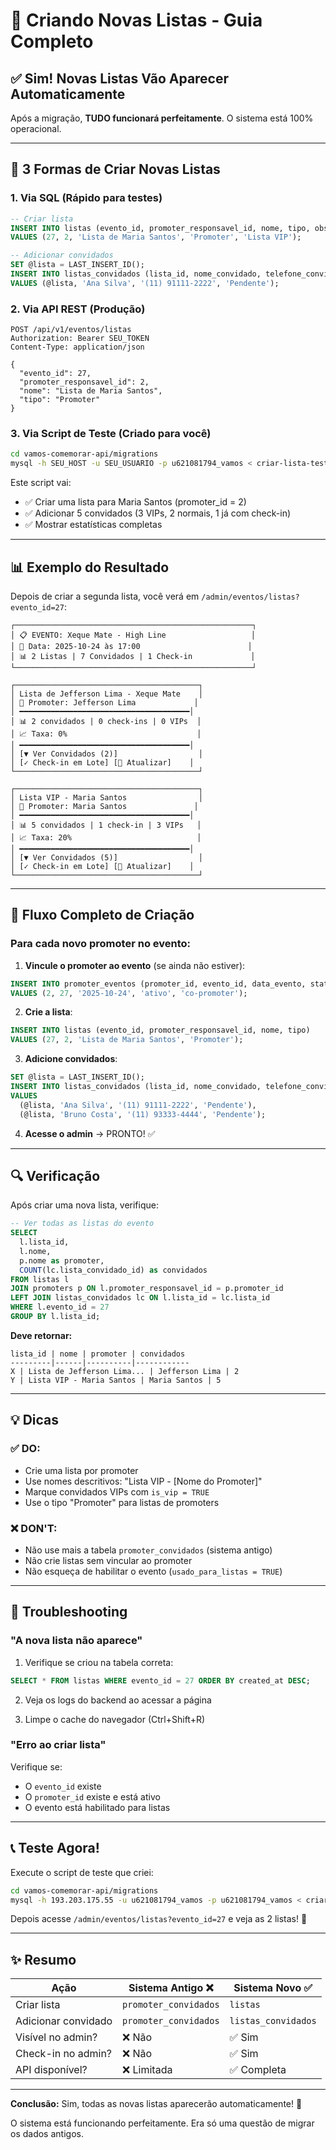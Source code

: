 # 🎯 Criando Novas Listas - Guia Completo

## ✅ Sim! Novas Listas Vão Aparecer Automaticamente

Após a migração, **TUDO funcionará perfeitamente**. O sistema está 100% operacional.

---

## 🚀 3 Formas de Criar Novas Listas

### **1. Via SQL (Rápido para testes)**

```sql
-- Criar lista
INSERT INTO listas (evento_id, promoter_responsavel_id, nome, tipo, observacoes)
VALUES (27, 2, 'Lista de Maria Santos', 'Promoter', 'Lista VIP');

-- Adicionar convidados
SET @lista = LAST_INSERT_ID();
INSERT INTO listas_convidados (lista_id, nome_convidado, telefone_convidado, status_checkin)
VALUES (@lista, 'Ana Silva', '(11) 91111-2222', 'Pendente');
```

### **2. Via API REST (Produção)**

```http
POST /api/v1/eventos/listas
Authorization: Bearer SEU_TOKEN
Content-Type: application/json

{
  "evento_id": 27,
  "promoter_responsavel_id": 2,
  "nome": "Lista de Maria Santos",
  "tipo": "Promoter"
}
```

### **3. Via Script de Teste (Criado para você)**

```bash
cd vamos-comemorar-api/migrations
mysql -h SEU_HOST -u SEU_USUARIO -p u621081794_vamos < criar-lista-teste-evento27.sql
```

Este script vai:
- ✅ Criar uma lista para Maria Santos (promoter_id = 2)
- ✅ Adicionar 5 convidados (3 VIPs, 2 normais, 1 já com check-in)
- ✅ Mostrar estatísticas completas

---

## 📊 Exemplo do Resultado

Depois de criar a segunda lista, você verá em `/admin/eventos/listas?evento_id=27`:

```
┌─────────────────────────────────────────────────────┐
│ 📋 EVENTO: Xeque Mate - High Line                   │
│ 📅 Data: 2025-10-24 às 17:00                        │
│ 📊 2 Listas | 7 Convidados | 1 Check-in             │
└─────────────────────────────────────────────────────┘

┌─────────────────────────────────────────┐
│ Lista de Jefferson Lima - Xeque Mate    │
│ 👤 Promoter: Jefferson Lima             │
│ ━━━━━━━━━━━━━━━━━━━━━━━━━━━━━━━━━━━━━━│
│ 📊 2 convidados | 0 check-ins | 0 VIPs  │
│ 📈 Taxa: 0%                             │
│ ━━━━━━━━━━━━━━━━━━━━━━━━━━━━━━━━━━━━━━│
│ [▼ Ver Convidados (2)]                  │
│ [✓ Check-in em Lote] [🔄 Atualizar]    │
└─────────────────────────────────────────┘

┌─────────────────────────────────────────┐
│ Lista VIP - Maria Santos                │
│ 👤 Promoter: Maria Santos               │
│ ━━━━━━━━━━━━━━━━━━━━━━━━━━━━━━━━━━━━━━│
│ 📊 5 convidados | 1 check-in | 3 VIPs   │
│ 📈 Taxa: 20%                            │
│ ━━━━━━━━━━━━━━━━━━━━━━━━━━━━━━━━━━━━━━│
│ [▼ Ver Convidados (5)]                  │
│ [✓ Check-in em Lote] [🔄 Atualizar]    │
└─────────────────────────────────────────┘
```

---

## 🎯 Fluxo Completo de Criação

### Para cada novo promoter no evento:

1. **Vincule o promoter ao evento** (se ainda não estiver):
```sql
INSERT INTO promoter_eventos (promoter_id, evento_id, data_evento, status, funcao)
VALUES (2, 27, '2025-10-24', 'ativo', 'co-promoter');
```

2. **Crie a lista**:
```sql
INSERT INTO listas (evento_id, promoter_responsavel_id, nome, tipo)
VALUES (27, 2, 'Lista de Maria Santos', 'Promoter');
```

3. **Adicione convidados**:
```sql
SET @lista = LAST_INSERT_ID();
INSERT INTO listas_convidados (lista_id, nome_convidado, telefone_convidado, status_checkin)
VALUES 
  (@lista, 'Ana Silva', '(11) 91111-2222', 'Pendente'),
  (@lista, 'Bruno Costa', '(11) 93333-4444', 'Pendente');
```

4. **Acesse o admin** → PRONTO! ✅

---

## 🔍 Verificação

Após criar uma nova lista, verifique:

```sql
-- Ver todas as listas do evento
SELECT 
  l.lista_id,
  l.nome,
  p.nome as promoter,
  COUNT(lc.lista_convidado_id) as convidados
FROM listas l
JOIN promoters p ON l.promoter_responsavel_id = p.promoter_id
LEFT JOIN listas_convidados lc ON l.lista_id = lc.lista_id
WHERE l.evento_id = 27
GROUP BY l.lista_id;
```

**Deve retornar:**
```
lista_id | nome | promoter | convidados
---------|------|----------|------------
X | Lista de Jefferson Lima... | Jefferson Lima | 2
Y | Lista VIP - Maria Santos | Maria Santos | 5
```

---

## 💡 Dicas

### ✅ DO:
- Crie uma lista por promoter
- Use nomes descritivos: "Lista VIP - [Nome do Promoter]"
- Marque convidados VIPs com `is_vip = TRUE`
- Use o tipo "Promoter" para listas de promoters

### ❌ DON'T:
- Não use mais a tabela `promoter_convidados` (sistema antigo)
- Não crie listas sem vincular ao promoter
- Não esqueça de habilitar o evento (`usado_para_listas = TRUE`)

---

## 🚨 Troubleshooting

### "A nova lista não aparece"

1. Verifique se criou na tabela correta:
```sql
SELECT * FROM listas WHERE evento_id = 27 ORDER BY created_at DESC;
```

2. Veja os logs do backend ao acessar a página

3. Limpe o cache do navegador (Ctrl+Shift+R)

### "Erro ao criar lista"

Verifique se:
- O `evento_id` existe
- O `promoter_id` existe e está ativo
- O evento está habilitado para listas

---

## 📞 Teste Agora!

Execute o script de teste que criei:

```bash
cd vamos-comemorar-api/migrations
mysql -h 193.203.175.55 -u u621081794_vamos -p u621081794_vamos < criar-lista-teste-evento27.sql
```

Depois acesse `/admin/eventos/listas?evento_id=27` e veja as 2 listas! 🎉

---

## ✨ Resumo

| Ação | Sistema Antigo ❌ | Sistema Novo ✅ |
|------|------------------|----------------|
| Criar lista | `promoter_convidados` | `listas` |
| Adicionar convidado | `promoter_convidados` | `listas_convidados` |
| Visível no admin? | ❌ Não | ✅ Sim |
| Check-in no admin? | ❌ Não | ✅ Sim |
| API disponível? | ❌ Limitada | ✅ Completa |

---

**Conclusão:** Sim, todas as novas listas aparecerão automaticamente! 🚀

O sistema está funcionando perfeitamente. Era só uma questão de migrar os dados antigos.




